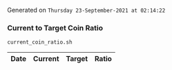 Generated on `Thursday 23-September-2021 at 02:14:22`

### Current to Target Coin Ratio
`current_coin_ratio.sh`

Date|Current|Target|Ratio
---|---|---|---
